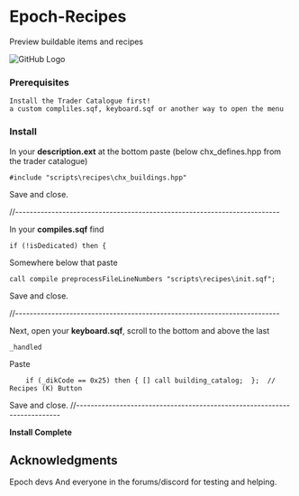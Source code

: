 # Epoch-Recipes
Preview buildable items and recipes 


![GitHub Logo](http://puu.sh/HFZaU/85cde340c9.png)



### Prerequisites

```
Install the Trader Catalogue first!
a custom compliles.sqf, keyboard.sqf or another way to open the menu
```


### Install

In your **description.ext** at the bottom paste
(below chx_defines.hpp from the trader catalogue)

```
#include "scripts\recipes\chx_buildings.hpp" 
```

Save and close.





//-------------------------------------------------------------------------

In your **compiles.sqf** find

```
if (!isDedicated) then {
```

Somewhere below that paste

```
call compile preprocessFileLineNumbers "scripts\recipes\init.sqf";

```

Save and close.




//-------------------------------------------------------------------------

Next, open your **keyboard.sqf**, scroll to the bottom and above the last 
```
_handled
```

Paste

```
	if (_dikCode == 0x25) then { [] call building_catalog;	};	// Recipes (K) Button
```

Save and close.
//-------------------------------------------------------------------------






**Install Complete**




## Acknowledgments

Epoch devs
And everyone in the forums/discord for testing and helping.

